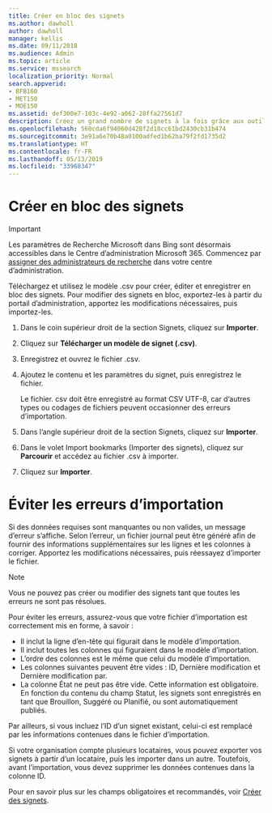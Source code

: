 ```yaml
---
title: Créer en bloc des signets
ms.author: dawholl
author: dawholl
manager: kellis
ms.date: 09/11/2018
ms.audience: Admin
ms.topic: article
ms.service: mssearch
localization_priority: Normal
search.appverid:
- BFB160
- MET150
- MOE150
ms.assetid: def300e7-103c-4e92-a062-28ffa27561d7
description: Créez un grand nombre de signets à la fois grâce aux outils d’importation pour le portail d’administration de la fonctionnalité Recherche Microsoft
ms.openlocfilehash: 560cda6f94060d428f2d18cc61bd2430cb31b474
ms.sourcegitcommit: 3e91a6e70b48a0100adfed1b62ba79f2fd1735d2
ms.translationtype: HT
ms.contentlocale: fr-FR
ms.lasthandoff: 05/13/2019
ms.locfileid: "33968347"
---
```

# <a name="bulk-create-bookmarks"></a>Créer en bloc des signets

> [!IMPORTANT]
> Les paramètres de Recherche Microsoft dans Bing sont désormais accessibles dans le Centre d’administration Microsoft 365. Commencez par [assigner des administrateurs de recherche](https://docs.microsoft.com/fr-FR/microsoftsearch/setup-microsoft-search#step-2-assign-search-admin-and-search-editor) dans votre centre d’administration.
    
Téléchargez et utilisez le modèle .csv pour créer, éditer et enregistrer en bloc des signets. Pour modifier des signets en bloc, exportez-les à partir du portail d’administration, apportez les modifications nécessaires, puis importez-les.
  
1. Dans le coin supérieur droit de la section Signets, cliquez sur **Importer**.
    
2. Cliquez sur **Télécharger un modèle de signet (.csv)**.
    
3. Enregistrez et ouvrez le fichier .csv.
    
4. Ajoutez le contenu et les paramètres du signet, puis enregistrez le fichier.

    Le fichier. csv doit être enregistré au format CSV UTF-8, car d’autres types ou codages de fichiers peuvent occasionner des erreurs d’importation.
    
5. Dans l’angle supérieur droit de la section Signets, cliquez sur **Importer**.
    
6. Dans le volet Import bookmarks (Importer des signets), cliquez sur **Parcourir** et accédez au fichier .csv à importer. 
    
7. Cliquez sur **Importer**.

# <a name="prevent-import-errors"></a>Éviter les erreurs d’importation      
Si des données requises sont manquantes ou non valides, un message d’erreur s’affiche. Selon l’erreur, un fichier journal peut être généré afin de fournir des informations supplémentaires sur les lignes et les colonnes à corriger. Apportez les modifications nécessaires, puis réessayez d’importer le fichier.

> [!NOTE]
> Vous ne pouvez pas créer ou modifier des signets tant que toutes les erreurs ne sont pas résolues. 

Pour éviter les erreurs, assurez-vous que votre fichier d’importation est correctement mis en forme, à savoir :
- Il inclut la ligne d’en-tête qui figurait dans le modèle d’importation.
- Il inclut toutes les colonnes qui figuraient dans le modèle d’importation.
- L’ordre des colonnes est le même que celui du modèle d’importation.
- Les colonnes suivantes peuvent être vides : ID, Dernière modification et Dernière modification par.
- La colonne État ne peut pas être vide. Cette information est obligatoire.  
En fonction du contenu du champ Statut, les signets sont enregistrés en tant que Brouillon, Suggéré ou Planifié, ou sont automatiquement publiés.

Par ailleurs, si vous incluez l’ID d’un signet existant, celui-ci est remplacé par les informations contenues dans le fichier d’importation.

Si votre organisation compte plusieurs locataires, vous pouvez exporter vos signets à partir d’un locataire, puis les importer dans un autre. Toutefois, avant l’importation, vous devez supprimer les données contenues dans la colonne ID.

Pour en savoir plus sur les champs obligatoires et recommandés, voir [Créer des signets](create-bookmarks.md).
